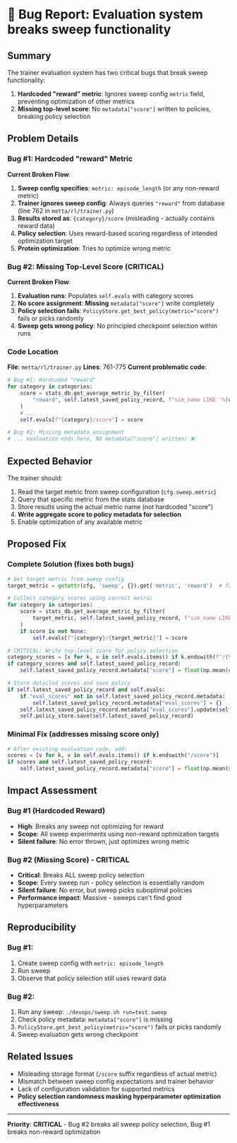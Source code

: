 # 🐛 Bug Report: Evaluation system breaks sweep functionality

## Summary
The trainer evaluation system has two critical bugs that break sweep functionality:
1. **Hardcoded "reward" metric**: Ignores sweep config `metric` field, preventing optimization of other metrics
2. **Missing top-level score**: No `metadata["score"]` written to policies, breaking policy selection

## Problem Details

### Bug #1: Hardcoded "reward" Metric
**Current Broken Flow**:
1. **Sweep config specifies**: `metric: episode_length` (or any non-reward metric)
2. **Trainer ignores sweep config**: Always queries `"reward"` from database (line 762 in `metta/rl/trainer.py`)
3. **Results stored as**: `{category}/score` (misleading - actually contains reward data)
4. **Policy selection**: Uses reward-based scoring regardless of intended optimization target
5. **Protein optimization**: Tries to optimize wrong metric

### Bug #2: Missing Top-Level Score (CRITICAL)
**Current Broken Flow**:
1. **Evaluation runs**: Populates `self.evals` with category scores
2. **No score assignment**: **Missing** `metadata["score"]` write completely
3. **Policy selection fails**: `PolicyStore.get_best_policy(metric="score")` fails or picks randomly
4. **Sweep gets wrong policy**: No principled checkpoint selection within runs

### Code Location
**File**: `metta/rl/trainer.py`
**Lines**: 761-775
**Current problematic code**:
```python
# Bug #1: Hardcoded "reward"
for category in categories:
    score = stats_db.get_average_metric_by_filter(
        "reward", self.latest_saved_policy_record, f"sim_name LIKE '%{category}%'"  # ❌ HARDCODED
    )
    # ...
    self.evals[f"{category}/score"] = score

# Bug #2: Missing metadata assignment
# ... evaluation ends here, NO metadata["score"] written! ❌
```

## Expected Behavior
The trainer should:
1. Read the target metric from sweep configuration (`cfg.sweep.metric`)
2. Query that specific metric from the stats database
3. Store results using the actual metric name (not hardcoded "score")
4. **Write aggregate score to policy metadata for selection**
5. Enable optimization of any available metric

## Proposed Fix

### Complete Solution (fixes both bugs)
```python
# Get target metric from sweep config
target_metric = getattr(cfg, 'sweep', {}).get('metric', 'reward')  # fallback to reward

# Collect category scores using correct metric
for category in categories:
    score = stats_db.get_average_metric_by_filter(
        target_metric, self.latest_saved_policy_record, f"sim_name LIKE '%{category}%'"
    )
    if score is not None:
        self.evals[f"{category}/{target_metric}"] = score

# CRITICAL: Write top-level score for policy selection
category_scores = [v for k, v in self.evals.items() if k.endswith(f"/{target_metric}")]
if category_scores and self.latest_saved_policy_record:
    self.latest_saved_policy_record.metadata["score"] = float(np.mean(category_scores))

# Store detailed scores and save policy
if self.latest_saved_policy_record and self.evals:
    if "eval_scores" not in self.latest_saved_policy_record.metadata:
        self.latest_saved_policy_record.metadata["eval_scores"] = {}
    self.latest_saved_policy_record.metadata["eval_scores"].update(self.evals)
    self.policy_store.save(self.latest_saved_policy_record)
```

### Minimal Fix (addresses missing score only)
```python
# After existing evaluation code, add:
scores = [v for k, v in self.evals.items() if k.endswith("/score")]
if scores and self.latest_saved_policy_record:
    self.latest_saved_policy_record.metadata["score"] = float(np.mean(scores))
```

## Impact Assessment

### Bug #1 (Hardcoded Reward)
- **High**: Breaks any sweep not optimizing for reward
- **Scope**: All sweep experiments using non-reward optimization targets
- **Silent failure**: No error thrown, just optimizes wrong metric

### Bug #2 (Missing Score) - **CRITICAL**
- **Critical**: Breaks ALL sweep policy selection
- **Scope**: Every sweep run - policy selection is essentially random
- **Silent failure**: No error, but sweep picks suboptimal policies
- **Performance impact**: Massive - sweeps can't find good hyperparameters

## Reproducibility

### Bug #1:
1. Create sweep config with `metric: episode_length`
2. Run sweep
3. Observe that policy selection still uses reward data

### Bug #2:
1. Run any sweep: `./devops/sweep.sh run=test.sweep`
2. Check policy metadata: `metadata["score"]` is missing
3. `PolicyStore.get_best_policy(metric="score")` fails or picks randomly
4. Sweep evaluation gets wrong checkpoint

## Related Issues
- Misleading storage format (`/score` suffix regardless of actual metric)
- Mismatch between sweep config expectations and trainer behavior
- Lack of configuration validation for supported metrics
- **Policy selection randomness masking hyperparameter optimization effectiveness**

---
**Priority**: **CRITICAL** - Bug #2 breaks all sweep policy selection, Bug #1 breaks non-reward optimization
